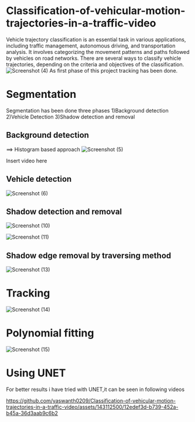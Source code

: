 # Classification-of-vehicular-motion-trajectories-in-a-traffic-video
Vehicle trajectory classification is an essential task in various applications, including traffic management, autonomous driving, and transportation analysis. It involves categorizing the movement patterns and paths followed by vehicles on road networks. There are several ways to classify vehicle trajectories, depending on the criteria and objectives of the classification. 
![Screenshot (4)](https://github.com/yaswanth0209/Classification-of-vehicular-motion-trajectories-in-a-traffic-video/assets/143112500/04d8d85d-6458-4e9f-8781-699b4ba40f31)
As first phase of this project tracking has been done.
# Segmentation
Segmentation has been done three phases
1)Background detection
2)Vehicle Detection
3)Shadow detection and removal
## Background detection
==> Histogram based approach
![Screenshot (5)](https://github.com/yaswanth0209/Classification-of-vehicular-motion-trajectories-in-a-traffic-video/assets/143112500/360416a4-47e1-4db6-9d20-bb799aeb0d97)

Insert video here
## Vehicle detection

![Screenshot (6)](https://github.com/yaswanth0209/Classification-of-vehicular-motion-trajectories-in-a-traffic-video/assets/143112500/ae2588f8-be40-4e5f-8bbb-4081454220ff)

## Shadow detection and removal

![Screenshot (10)](https://github.com/yaswanth0209/Classification-of-vehicular-motion-trajectories-in-a-traffic-video/assets/143112500/19fdb156-7a85-46d5-841a-882b6888fef0)

![Screenshot (11)](https://github.com/yaswanth0209/Classification-of-vehicular-motion-trajectories-in-a-traffic-video/assets/143112500/93f4eadc-01e7-4e69-8cec-fc717137d2bc)

## Shadow edge removal by traversing method

![Screenshot (13)](https://github.com/yaswanth0209/Classification-of-vehicular-motion-trajectories-in-a-traffic-video/assets/143112500/6551a6ff-54d2-4d45-a290-c3798bb204b8)
# Tracking

![Screenshot (14)](https://github.com/yaswanth0209/Classification-of-vehicular-motion-trajectories-in-a-traffic-video/assets/143112500/07fce803-fb1f-443e-9330-1d422fde0a44)
# Polynomial fitting

![Screenshot (15)](https://github.com/yaswanth0209/Classification-of-vehicular-motion-trajectories-in-a-traffic-video/assets/143112500/917fa890-6688-4703-95a3-1f1627be25e8)

# Using UNET
For better results i have tried with UNET,it can be seen in following videos

https://github.com/yaswanth0209/Classification-of-vehicular-motion-trajectories-in-a-traffic-video/assets/143112500/12edef3d-b739-452a-b45a-36d3aab9c6b2


